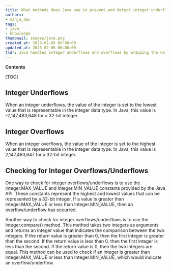 ```yaml
---
title: What methods does Java use to prevent and detect integer underflows and overflows, and how can one verify this?
authors:
- nanja_dev
tags:
- java
- knowledge
thumbnail: images/java.png
created_at: 2023-02-05 00:00:00
updated_at: 2023-02-05 00:00:00
tldr: Java handles integer underflows and overflows by wrapping the value around to the opposite end of the range of values, and you can check for it by comparing the result to the expected value.
---
```


**Contents**

[TOC]

## Integer Underflows

When an integer underflows, the value of the integer is set to the lowest value that is representable in the integer data type. In Java, this value is -2,147,483,648 for a 32-bit integer.

## Integer Overflows

When an integer overflows, the value of the integer is set to the highest value that is representable in the integer data type. In Java, this value is 2,147,483,647 for a 32-bit integer.

## Checking for Integer Overflows/Underflows

One way to check for integer overflows/underflows is to use the Integer.MAX_VALUE and Integer.MIN_VALUE constants provided by the Java API. These constants represent the highest and lowest values that can be represented by a 32-bit integer. If a value is greater than Integer.MAX_VALUE or less than Integer.MIN_VALUE, then an overflow/underflow has occurred.

Another way to check for integer overflows/underflows is to use the Integer.compare() method. This method takes two integers as arguments and returns an integer value that indicates the comparison between the two integers. If the return value is greater than 0, then the first integer is greater than the second. If the return value is less than 0, then the first integer is less than the second. If the return value is 0, then the two integers are equal. This method can be used to check if an integer is greater than Integer.MAX_VALUE or less than Integer.MIN_VALUE, which would indicate an overflow/underflow.
